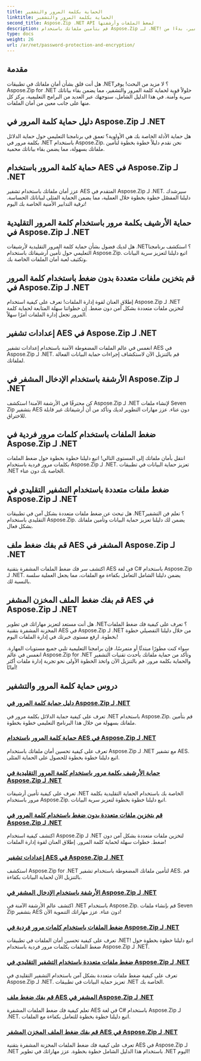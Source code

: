 ```yaml
---
title: الحماية بكلمة المرور والتشفير
linktitle: الحماية بكلمة المرور والتشفير
second_title: Aspose.Zip .NET API لضغط الملفات وأرشفتها
description: قم بتأمين ملفاتك باستخدام Aspose.Zip لـ .NET! تعرف على البرامج التعليمية خطوة بخطوة حول حماية كلمة المرور والتشفير، بدءًا من AES وحتى الطرق التقليدية.
type: docs
weight: 26
url: /ar/net/password-protection-and-encryption/
---
```


## مقدمة

هل أنت قلق بشأن أمان ملفاتك في تطبيقات .NET؟ لا مزيد من البحث! يوفر Aspose.Zip for .NET حلولاً قوية لحماية كلمة المرور والتشفير، مما يضمن بقاء بياناتك سرية وآمنة. في هذا الدليل الشامل، سنوجهك عبر العديد من البرامج التعليمية، يركز كل منها على جانب معين من أمان الملفات.

## دليل حماية كلمة المرور في Aspose.Zip لـ .NET

هل حماية الأدلة الخاصة بك هي الأولوية؟ تعمق في برنامجنا التعليمي حول حماية الدلائل بكلمة مرور في .NET باستخدام Aspose.Zip. نحن نقدم دليلاً خطوة بخطوة لتأمين ملفاتك بسهولة، مما يضمن بقاء بياناتك محمية.

## حماية كلمة المرور باستخدام AES في Aspose.Zip لـ .NET

عزز أمان ملفاتك باستخدام تشفير AES المتقدم في Aspose.Zip لـ .NET. سيرشدك دليلنا المفصّل خطوة بخطوة خلال العملية، مما يضمن الحماية المثلى لبياناتك الحساسة. ترقية التدابير الأمنية الخاصة بك اليوم!

## حماية الأرشيف بكلمة مرور باستخدام كلمة المرور التقليدية في Aspose.Zip لـ .NET

هل لديك فضول بشأن حماية كلمة المرور التقليدية لأرشيفات .NET؟ استكشف برنامجنا التعليمي حول تأمين أرشيفاتك باستخدام Aspose.Zip. اتبع دليلنا لتعزيز سرية البيانات وتكثيف لعبة أمان الملفات الخاصة بك.

## قم بتخزين ملفات متعددة بدون ضغط باستخدام كلمة المرور في Aspose.Zip لـ .NET

إطلاق العنان لقوة إدارة الملفات! تعرف على كيفية استخدام Aspose.Zip لـ .NET لتخزين ملفات متعددة بشكل آمن دون ضغط. إن خطواتنا سهلة المتابعة لحماية كلمة المرور تجعل إدارة الملفات أمرًا سهلاً.

## إعدادات تشفير AES في Aspose.Zip لـ .NET

انغمس في عالم الملفات المضغوطة الآمنة باستخدام إعدادات تشفير AES في Aspose.Zip لـ .NET. قم بالتنزيل الآن لاستكشاف إجراءات حماية البيانات الفعالة لملفاتك.

## الأرشفة باستخدام الإدخال المشفر في Aspose.Zip لـ .NET

كن محترفًا في الأرشفة الآمنة! استكشف Aspose.Zip لـ .NET لإنشاء ملفات Seven Zip بتشفير AES دون عناء. عزز مهارات التطوير لديك وتأكد من أن أرشيفاتك غير قابلة للاختراق.

## ضغط الملفات باستخدام كلمات مرور فردية في Aspose.Zip لـ .NET

انتقل بأمان ملفاتك إلى المستوى التالي! اتبع دليلنا خطوة بخطوة حول ضغط الملفات بكلمات مرور فردية باستخدام Aspose.Zip لـ .NET. تعزيز حماية البيانات في تطبيقات .NET الخاصة بك دون عناء.

## ضغط ملفات متعددة باستخدام التشفير التقليدي في Aspose.Zip لـ .NET

هل تبحث عن ضغط ملفات متعددة بشكل آمن في تطبيقات .NET؟ تعلم فن التشفير التقليدي باستخدام Aspose.Zip. يضمن لك دليلنا تعزيز حماية البيانات وتأمين ملفاتك بشكل فعال.

## قم بفك ضغط ملف AES المشفر في Aspose.Zip لـ .NET

اكتشف سر فك ضغط الملفات المشفرة بتقنية AES في لغة C# باستخدام Aspose.Zip لـ .NET. يضمن دليلنا الشامل التعامل بكفاءة مع الملفات، مما يجعل العملية سلسة بالنسبة لك.

## قم بفك ضغط الملف المخزن المشفر AES في Aspose.Zip لـ .NET

هل أنت مستعد لتعزيز مهاراتك في تطوير .NET؟ تعرف على كيفية فك ضغط الملفات المخزنة المشفرة بتقنية AES في Aspose.Zip لـ .NET من خلال دليلنا التفصيلي خطوة بخطوة. ارفع مستوى خبرتك في إدارة الملفات اليوم!

سواء كنت مطورًا مبتدئًا أو متمرسًا، فإن برامجنا التعليمية تلبي جميع مستويات المهارة. انغمس في عالم Aspose.Zip for .NET وتأكد من حماية ملفاتك بأحدث تقنيات التشفير والحماية بكلمة مرور. قم بالتنزيل الآن واتخذ الخطوة الأولى نحو تجربة إدارة ملفات أكثر أمانًا!
## دروس حماية كلمة المرور والتشفير
### [دليل حماية كلمة المرور في Aspose.Zip لـ .NET](./password-protect-directory/)
تعرف على كيفية حماية الدلائل بكلمة مرور في .NET باستخدام Aspose.Zip. قم بتأمين ملفاتك بسهولة من خلال هذا البرنامج التعليمي خطوة بخطوة.
### [حماية كلمة المرور باستخدام AES في Aspose.Zip لـ .NET](./password-protect-with-aes/)
تعرف على كيفية تحسين أمان ملفاتك باستخدام Aspose.Zip لـ .NET مع تشفير AES. اتبع دليلنا خطوة بخطوة للحصول على الحماية المثلى.
### [حماية الأرشيف بكلمة مرور باستخدام كلمة المرور التقليدية في Aspose.Zip لـ .NET](./password-protect-archive-traditional-password/)
تعرف على كيفية تأمين أرشيفات .NET الخاصة بك باستخدام الحماية التقليدية بكلمة مرور باستخدام Aspose.Zip. اتبع دليلنا خطوة بخطوة لتعزيز سرية البيانات.
### [قم بتخزين ملفات متعددة بدون ضغط باستخدام كلمة المرور في Aspose.Zip لـ .NET](./store-multiple-files-no-compression-password/)
اكتشف كيفية استخدام Aspose.Zip لـ .NET لتخزين ملفات متعددة بشكل آمن دون ضغط. خطوات سهلة لحماية كلمة المرور. إطلاق العنان لقوة إدارة الملفات!
### [إعدادات تشفير AES في Aspose.Zip لـ .NET](./aes-encryption-settings/)
استكشف Aspose.Zip for .NET لتأمين ملفاتك المضغوطة باستخدام تشفير AES. قم بالتنزيل الآن لحماية البيانات بكفاءة.
### [الأرشفة باستخدام الإدخال المشفر في Aspose.Zip لـ .NET](./archive-with-encrypted-entry/)
اكتشف عالم الأرشفة الآمنة في .NET باستخدام Aspose.Zip. قم بإنشاء ملفات Seven Zip بتشفير AES دون عناء. عزز مهاراتك التنموية الآن!
### [ضغط الملفات باستخدام كلمات مرور فردية في Aspose.Zip لـ .NET](./compress-files-individual-passwords/)
تعرف على كيفية تحسين أمان الملفات في تطبيقات .NET! اتبع دليلنا خطوة بخطوة حول ضغط الملفات بكلمات مرور فردية باستخدام Aspose.Zip لـ .NET.
### [ضغط ملفات متعددة باستخدام التشفير التقليدي في Aspose.Zip لـ .NET](./compress-multiple-files-traditional-encryption/)
تعرف على كيفية ضغط ملفات متعددة بشكل آمن باستخدام التشفير التقليدي في Aspose.Zip لـ .NET. تعزيز حماية البيانات في تطبيقات .NET الخاصة بك.
### [قم بفك ضغط ملف AES المشفر في Aspose.Zip لـ .NET](./decompress-aes-encrypted-file/)
تعلم كيفية فك ضغط الملفات المشفرة AES في لغة C# باستخدام Aspose.Zip لـ .NET. اتبع دليلنا خطوة بخطوة للتعامل بكفاءة مع الملفات.
### [قم بفك ضغط الملف المخزن المشفر AES في Aspose.Zip لـ .NET](./decompress-aes-encrypted-stored-file/)
تعرف على كيفية فك ضغط الملفات المخزنة المشفرة بتقنية AES في Aspose.Zip لـ .NET باستخدام هذا الدليل الشامل خطوة بخطوة. عزز مهاراتك في تطوير .NET اليوم!